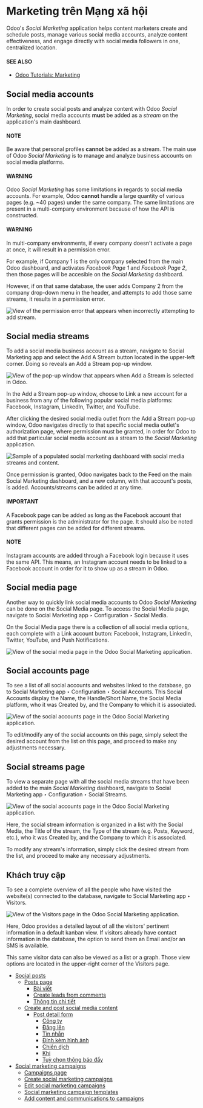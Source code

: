 # Marketing trên Mạng xã hội

Odoo's *Social Marketing* application helps content marketers create and schedule posts, manage
various social media accounts, analyze content effectiveness, and engage directly with social media
followers in one, centralized location.

#### SEE ALSO
- [Odoo Tutorials: Marketing](https://www.odoo.com/slides/marketing-27)

## Social media accounts

In order to create social posts and analyze content with Odoo *Social Marketing*, social media
accounts **must** be added as a *stream* on the application's main dashboard.

#### NOTE
Be aware that personal profiles **cannot** be added as a stream. The main use of Odoo *Social
Marketing* is to manage and analyze business accounts on social media platforms.

#### WARNING
Odoo *Social Marketing* has some limitations in regards to social media accounts. For example,
Odoo **cannot** handle a large quantity of various pages (e.g. ~40 pages) under the same company.
The same limitations are present in a multi-company environment because of how the API is
constructed.

#### WARNING
In multi-company environments, if every company doesn't activate a page at once, it will result
in a permission error.

For example, if Company 1 is the only company selected from the main Odoo dashboard, and
activates *Facebook Page 1* and *Facebook Page 2*, then those pages will be accesible on the
*Social Marketing* dashboard.

However, if on that same database, the user adds Company 2 from the company drop-down menu in the
header, and attempts to add those same streams, it results in a permission error.

![View of the permission error that appears when incorrectly attempting to add stream.](applications/marketing/social_marketing/permission-error.png)

## Social media streams

To add a social media business account as a stream, navigate to Social Marketing
app and select the Add A Stream button located in the upper-left corner. Doing so
reveals an Add a Stream pop-up window.

![View of the pop-up window that appears when Add a Stream is selected in Odoo.](applications/marketing/social_marketing/add-stream-social-popup.png)

In the Add a Stream pop-up window, choose to Link a new account for a
business from any of the following popular social media platforms: Facebook,
Instagram, LinkedIn, Twitter, and YouTube.

After clicking the desired social media outlet from the Add a Stream pop-up window, Odoo
navigates directly to that specific social media outlet's authorization page, where permission must
be granted, in order for Odoo to add that particular social media account as a stream to the *Social
Marketing* application.

![Sample of a populated social marketing dashboard with social media streams and content.](applications/marketing/social_marketing/social-marketing-dashboard.png)

Once permission is granted, Odoo navigates back to the Feed on the main
Social Marketing dashboard, and a new column, with that account's posts, is added.
Accounts/streams can be added at any time.

#### IMPORTANT
A Facebook page can be added as long as the Facebook account that grants
permission is the administrator for the page. It should also be noted that different pages can be
added for different streams.

#### NOTE
Instagram accounts are added through a Facebook login because it uses the
same API. This means, an Instagram account needs to be linked to a
Facebook account in order for it to show up as a stream in Odoo.

## Social media page

Another way to quickly link social media accounts to Odoo *Social Marketing* can be done on the
Social Media page. To access the Social Media page, navigate to
Social Marketing app ‣ Configuration ‣ Social Media.

On the Social Media page there is a collection of all social media options, each
complete with a Link account button: Facebook, Instagram,
LinkedIn, Twitter, YouTube, and Push Notifications.

![View of the social media page in the Odoo Social Marketing application.](applications/marketing/social_marketing/social-media-page.png)

## Social accounts page

To see a list of all social accounts and websites linked to the database, go to
Social Marketing app ‣ Configuration ‣ Social Accounts. This Social
Accounts display the Name, the Handle/Short Name, the Social
Media platform, who it was Created by, and the Company to which it is
associated.

![View of the social accounts page in the Odoo Social Marketing application.](applications/marketing/social_marketing/social-accounts-page.png)

To edit/modify any of the social accounts on this page, simply select the desired account from the
list on this page, and proceed to make any adjustments necessary.

## Social streams page

To view a separate page with all the social media streams that have been added to the main *Social
Marketing* dashboard, navigate to Social Marketing app ‣ Configuration ‣ Social
Streams.

![View of the social accounts page in the Odoo Social Marketing application.](applications/marketing/social_marketing/social-streams-page.png)

Here, the social stream information is organized in a list with the Social Media, the
Title of the stream, the Type of the stream (e.g. Posts,
Keyword, etc.), who it was Created by, and  the Company to which
it is associated.

To modify any stream's information, simply click the desired stream from the list, and proceed to
make any necessary adjustments.

## Khách truy cập

To see a complete overview of all the people who have visited the website(s) connected to the
database, navigate to Social Marketing app ‣ Visitors.

![View of the Visitors page in the Odoo Social Marketing application.](applications/marketing/social_marketing/visitors.png)

Here, Odoo provides a detailed layout of all the visitors' pertinent information in a default kanban
view. If visitors already have contact information in the database, the option to send them an
Email and/or an SMS is available.

This same visitor data can also be viewed as a list or a graph. Those view options are located in
the upper-right corner of the Visitors page.

* [Social posts](social_marketing/social_posts.md)
  * [Posts page](social_marketing/social_posts.md#posts-page)
    * [Bài viết](social_marketing/social_posts.md#posts)
    * [Create leads from comments](social_marketing/social_posts.md#create-leads-from-comments)
    * [Thông tin chi tiết](social_marketing/social_posts.md#insights)
  * [Create and post social media content](social_marketing/social_posts.md#create-and-post-social-media-content)
    * [Post detail form](social_marketing/social_posts.md#post-detail-form)
      * [Công ty](social_marketing/social_posts.md#company)
      * [Đăng lên](social_marketing/social_posts.md#post-on)
      * [Tin nhắn](social_marketing/social_posts.md#message)
      * [Đính kèm hình ảnh](social_marketing/social_posts.md#attach-images)
      * [Chiến dịch](social_marketing/social_posts.md#campaign)
      * [Khi](social_marketing/social_posts.md#when)
      * [Tuỳ chọn thông báo đẩy](social_marketing/social_posts.md#push-notification-options)
* [Social marketing campaigns](social_marketing/social_campaigns.md)
  * [Campaigns page](social_marketing/social_campaigns.md#campaigns-page)
  * [Create social marketing campaigns](social_marketing/social_campaigns.md#create-social-marketing-campaigns)
  * [Edit social marketing campaigns](social_marketing/social_campaigns.md#edit-social-marketing-campaigns)
  * [Social marketing campaign templates](social_marketing/social_campaigns.md#social-marketing-campaign-templates)
  * [Add content and communications to campaigns](social_marketing/social_campaigns.md#add-content-and-communications-to-campaigns)
